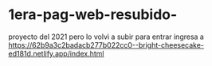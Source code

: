 # 1era-pag-web-resubido-
proyecto del 2021 pero lo volvì a subir para entrar ingresa a https://62b9a3c2badacb277b022cc0--bright-cheesecake-ed181d.netlify.app/index.html 
